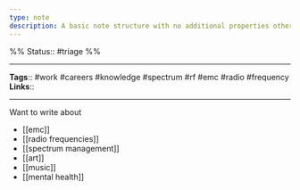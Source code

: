 ```yaml
---
type: note
description: A basic note structure with no additional properties other than status and tags and links
---
```

%%
Status:: #triage 
%%

---
**Tags**:: #work #careers #knowledge #spectrum #rf #emc #radio #frequency
**Links**:: <!-- Add any links for this note -->

---

Want to write about 
* [[emc]] 
* [[radio frequencies]] 
* [[spectrum management]]
* [[art]]
* [[music]]
* [[mental health]]
